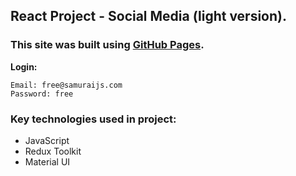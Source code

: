 ## React Project - Social Media (light version).

### This site was built using [GitHub Pages](https://katherinafed.github.io/social-media).

**Login:**
```
Email: free@samuraijs.com
Password: free
```

### Key technologies used in project:
- JavaScript
- Redux Toolkit
- Material UI
